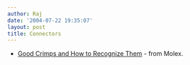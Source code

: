 ```yaml
---
author: Raj
date: '2004-07-22 19:35:07'
layout: post
title: Connectors
---
```


* [Good Crimps and How to Recognize Them](http://www.molex.com/tnotes/crimp.html) - from Molex.
